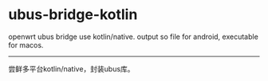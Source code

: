 # ubus-bridge-kotlin

openwrt ubus bridge use kotlin/native. output so file for android, executable for macos.

---

尝鲜多平台kotlin/native，封装ubus库。
